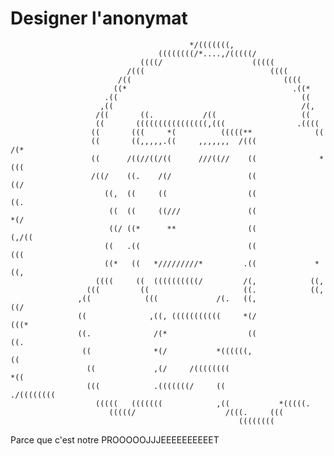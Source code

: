 # Designer l'anonymat
                                            */(((((((,                                             
                                     ((((((((/*....,/(((((/                                        
                                 ((((/                    (((((                                    
                              /(((                            ((((                                 
                            /((                                  ((((                              
                           ((*                                     .((*                            
                         .((                                         ((                            
                        ,((                                          /(,                           
                       /((       ((.           /((                   ((                            
                       ((       ((((((((((((((((,(((                .((((                          
                      ((       (((     *(          (((((**              ((                         
                      ((       ((,,,,,.((     ,,,,,,,  /(((             /(*                        
                      ((      /((//((/((      ///((//    ((              *(((                      
                      /((/    ((.    /(/                 ((                 ((/                    
                         ((,  ((     ((                  ((                  ((.                   
                          ((  ((     ((///               ((                  *(/                   
                          ((/ ((*      **                ((               (,/((                    
                         ((   .((                        ((               (((                      
                         ((*   ((   */////////*         .((             *((,                       
                       ((((     ((  ((((((((((/         /(,            ((,                         
                     (((         ((                     ((.            ((,                         
                   ,((            (((             /(.   ((,             ((/                        
                   ((              ,((, (((((((((((     *(/               (((*                     
                   ((.              /(*                  ((                 ((.                    
                    ((              *(/           *((((((,                   ((                    
                     ((             ,(/     /((((((((                       *((                    
                     (((            .(((((((/     ((                ./((((((((                     
                       (((((   (((((((            ,((           *(((((.                            
                          (((((/                    /(((.     (((                                  
                                                       ((((((((         
Parce que c'est notre PROOOOOJJJEEEEEEEEEET
